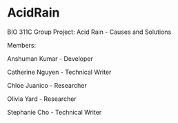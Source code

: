 # AcidRain

BIO 311C Group Project: Acid Rain - Causes and Solutions

Members:

Anshuman Kumar - Developer

Catherine Nguyen - Technical Writer

Chloe Juanico - Researcher

Olivia Yard - Researcher

Stephanie Cho - Technical Writer



